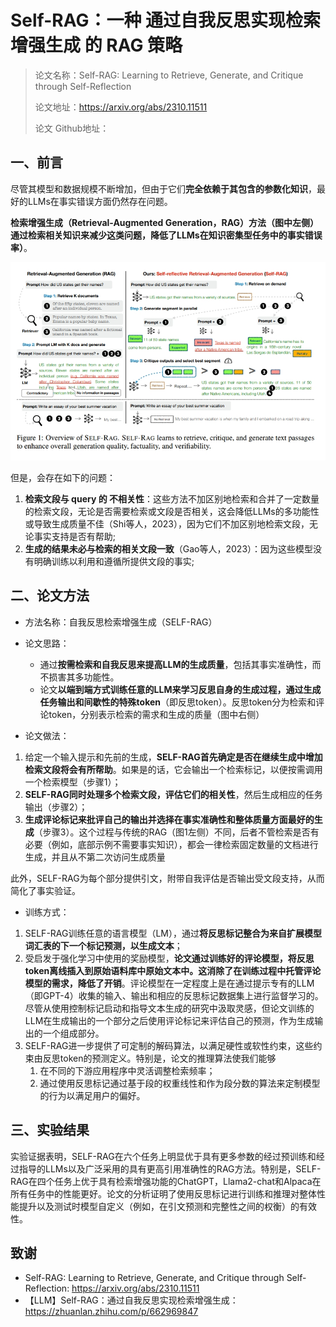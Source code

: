 # Self-RAG：一种 通过自我反思实现检索增强生成 的 RAG 策略

> 论文名称：Self-RAG: Learning to Retrieve, Generate, and Critique through Self-Reflection
> 
> 论文地址：https://arxiv.org/abs/2310.11511
> 
> 论文 Github地址：

## 一、前言

尽管其模型和数据规模不断增加，但由于它们**完全依赖于其包含的参数化知识**，最好的LLMs在事实错误方面仍然存在问题。

**检索增强生成（Retrieval-Augmented Generation，RAG）方法（图中左侧）通过检索相关知识来减少这类问题，降低了LLMs在知识密集型任务中的事实错误率）**。

![](img/微信截图_20231026211508.png)

但是，会存在如下的问题：

1. **检索文段与 query 的 不相关性**：这些方法不加区别地检索和合并了一定数量的检索文段，无论是否需要检索或文段是否相关，这会降低LLMs的多功能性或导致生成质量不佳（Shi等人，2023），因为它们不加区别地检索文段，无论事实支持是否有帮助;
2. **生成的结果未必与检索的相关文段一致**（Gao等人，2023）：因为这些模型没有明确训练以利用和遵循所提供文段的事实;

## 二、论文方法

- 方法名称：自我反思检索增强生成（SELF-RAG）
- 论文思路：
  - 通过**按需检索和自我反思来提高LLM的生成质量**，包括其事实准确性，而不损害其多功能性。
  - 论文**以端到端方式训练任意的LLM来学习反思自身的生成过程，通过生成任务输出和间歇性的特殊token**（即反思token）。反思token分为检索和评论token，分别表示检索的需求和生成的质量（图中右侧）

- 论文做法：

1. 给定一个输入提示和先前的生成，**SELF-RAG首先确定是否在继续生成中增加检索文段将会有所帮助**。如果是的话，它会输出一个检索标记，以便按需调用一个检索模型（步骤1）；
2. **SELF-RAG同时处理多个检索文段，评估它们的相关性**，然后生成相应的任务输出（步骤2）；
3. **生成评论标记来批评自己的输出并选择在事实准确性和整体质量方面最好的生成**（步骤3）。这个过程与传统的RAG（图1左侧）不同，后者不管检索是否有必要（例如，底部示例不需要事实知识），都会一律检索固定数量的文档进行生成，并且从不第二次访问生成质量

此外，SELF-RAG为每个部分提供引文，附带自我评估是否输出受文段支持，从而简化了事实验证。

- 训练方式：

1. SELF-RAG训练任意的语言模型（LM），通过**将反思标记整合为来自扩展模型词汇表的下一个标记预测，以生成文本**；
2. 受启发于强化学习中使用的奖励模型，**论文通过训练好的评论模型，将反思token离线插入到原始语料库中原始文本中。这消除了在训练过程中托管评论模型的需求，降低了开销**。评论模型在一定程度上是在通过提示专有的LLM（即GPT-4）收集的输入、输出和相应的反思标记数据集上进行监督学习的。尽管从使用控制标记启动和指导文本生成的研究中汲取灵感，但论文训练的LLM在生成输出的一个部分之后使用评论标记来评估自己的预测，作为生成输出的一个组成部分。
3. SELF-RAG进一步提供了可定制的解码算法，以满足硬性或软性约束，这些约束由反思token的预测定义。特别是，论文的推理算法使我们能够
   1. 在不同的下游应用程序中灵活调整检索频率；
   2. 通过使用反思标记通过基于段的权重线性和作为段分数的算法来定制模型的行为以满足用户的偏好。

## 三、实验结果

实验证据表明，SELF-RAG在六个任务上明显优于具有更多参数的经过预训练和经过指导的LLMs以及广泛采用的具有更高引用准确性的RAG方法。特别是，SELF-RAG在四个任务上优于具有检索增强功能的ChatGPT，Llama2-chat和Alpaca在所有任务中的性能更好。论文的分析证明了使用反思标记进行训练和推理对整体性能提升以及测试时模型自定义（例如，在引文预测和完整性之间的权衡）的有效性。

## 致谢

- Self-RAG: Learning to Retrieve, Generate, and Critique through Self-Reflection: https://arxiv.org/abs/2310.11511
- 【LLM】Self-RAG：通过自我反思实现检索增强生成：https://zhuanlan.zhihu.com/p/662969847

